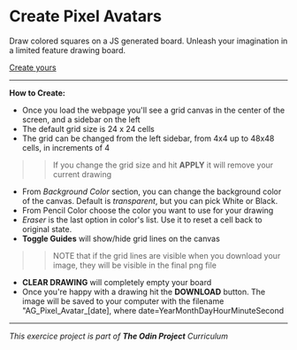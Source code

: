 # Create Pixel Avatars

Draw colored squares on a JS generated board. Unleash your imagination in a limited feature drawing board. 

[Create yours](https://alexandrugatea.com/odin/odin-sketch/)


---

**How to Create:**

- Once you load the webpage you'll see a grid canvas in the center of the screen, and a sidebar on the left
- The default grid size is 24 x 24 cells 
- The grid can be changed from the left sidebar, from 4x4 up to 48x48 cells, in increments of 4
>> If you change the grid size and hit **APPLY** it will remove your current drawing
- From *Background Color* section, you can change the background color of the canvas. Default is _transparent_, but you can pick White or Black.
- From Pencil Color choose the color you want to use for your drawing
- *Eraser* is the last option in color's list. Use it to reset a cell back to original state.
- **Toggle Guides** will show/hide grid lines on the canvas
>> NOTE that if the grid lines are visible when you download your image, they will be visible in the final png file 
- **CLEAR DRAWING** will completely empty your board
- Once you're happy with a drawing hit the **DOWNLOAD** button. The image will be saved to your computer with the filename "AG_Pixel_Avatar_[date], where date=YearMonthDayHourMinuteSecond


---

_This exercice project is part of **The Odin Project** Curriculum_ 

